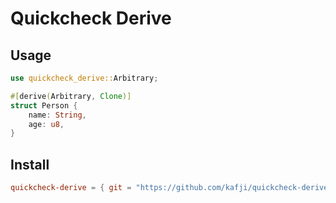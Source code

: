 # Quickcheck Derive

## Usage

```rust
use quickcheck_derive::Arbitrary;

#[derive(Arbitrary, Clone)]
struct Person {
    name: String,
    age: u8,
}
```

## Install

```toml
quickcheck-derive = { git = "https://github.com/kafji/quickcheck-derive", tag = "v0.1.0" }
```
